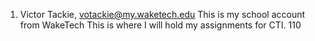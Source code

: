 1. Victor Tackie, votackie@my.waketech.edu
This is my school account from WakeTech
This is where I will hold my assignments for CTI. 110
